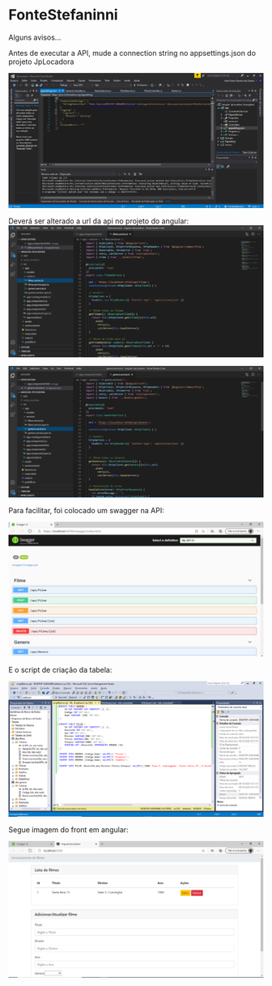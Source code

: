 # FonteStefaninni

Alguns avisos...

Antes de executar a API, mude a connection string no appsettings.json do projeto JpLocadora

![alt text](https://github.com/jaosantos/FonteStefaninni/blob/main/imagensReadme/ConnectionString.PNG)

Deverá ser alterado a url da api no projeto do angular:
![alt text](https://github.com/jaosantos/FonteStefaninni/blob/main/imagensReadme/filmeservice.PNG)

![alt text](https://github.com/jaosantos/FonteStefaninni/blob/main/imagensReadme/generoService.PNG)


Para facilitar, foi colocado um swagger na API:

![alt text](https://github.com/jaosantos/FonteStefaninni/blob/main/imagensReadme/swagger.PNG)

E o script de criação da tabela:

![alt text](https://github.com/jaosantos/FonteStefaninni/blob/main/imagensReadme/scriptbanco.PNG)

Segue imagem do front em angular:

![alt text](https://github.com/jaosantos/FonteStefaninni/blob/main/imagensReadme/front.PNG)

 
